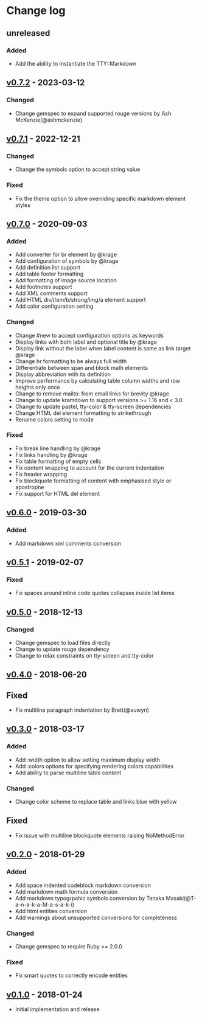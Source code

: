 # Change log

## unreleased

### Added

* Add the ability to instantiate the TTY::Markdown

## [v0.7.2] - 2023-03-12

### Changed
* Change gemspec to expand supported rouge versions by Ash McKenzie(@ashmckenzie)

## [v0.7.1] - 2022-12-21

### Changed
* Change the symbols option to accept string value

### Fixed
* Fix the theme option to allow overriding specific markdown element styles

## [v0.7.0] - 2020-09-03

### Added
* Add converter for br element by @krage
* Add configuration of symbols by @krage
* Add definition list support
* Add table footer formatting
* Add formatting of image source location
* Add footnotes support
* Add XML comments support
* Add HTML div/i/em/b/strong/img/a element support
* Add color configuration setting

### Changed
* Change #new to accept configuration options as keywords
* Display links with both label and optional title by @krage
* Display link without the label when label content is same as link target @krage
* Change hr formatting to be always full width
* Differentiate between span and block math elements
* Display abbreviation with its definition
* Improve performance by calculating table column widths and row heights only once
* Change to remove mailto: from email links for brevity @krage
* Change to update kramdown to support versions >= 1.16 and < 3.0
* Change to update pastel, tty-color & tty-screen dependencies
* Change HTML del element formatting to strikethrough
* Rename colors setting to mode

### Fixed
* Fix break line handling by @krage
* Fix links handling by @krage
* Fix table formatting of empty cells
* Fix content wrapping to account for the current indentation
* Fix header wrapping
* Fix blockquote formatting of content with emphasised style or apostrophe
* Fix support for HTML del element

## [v0.6.0] - 2019-03-30

### Added
* Add markdown xml comments conversion

## [v0.5.1] - 2019-02-07

### Fixed
* Fix spaces around inline code quotes collapses inside list items

## [v0.5.0] - 2018-12-13

### Changed
* Change gemspec to load files directly
* Change to update rouge dependency
* Change to relax constraints on tty-screen and tty-color

## [v0.4.0] - 2018-06-20

## Fixed
* Fix multiline paragraph indentation by Brett(@suwyn)

## [v0.3.0] - 2018-03-17

### Added
* Add :width option to allow setting maximum display width
* Add :colors options for specifying rendering colors capabilities
* Add ability to parse multiline table content

### Changed
* Change color scheme to replace table and links blue with yellow

## Fixed
* Fix issue with multiline blockquote elements raising NoMethodError

## [v0.2.0] - 2018-01-29

### Added
* Add space indented codeblock markdown conversion
* Add markdown math formula conversion
* Add markdown typogrpahic symbols conversion by Tanaka Masaki(@T-a-n-a-k-a-M-a-s-a-k-i)
* Add html entities conversion
* Add warnings about unsupported conversions for completeness

### Changed
* Change gemspec to require Ruby >= 2.0.0

### Fixed
* Fix smart quotes to correctly encode entities

## [v0.1.0] - 2018-01-24

* Initial implementation and release

[v0.7.2]: https://github.com/piotrmurach/tty-markdown/compare/v0.7.1...v0.7.2
[v0.7.1]: https://github.com/piotrmurach/tty-markdown/compare/v0.7.0...v0.7.1
[v0.7.0]: https://github.com/piotrmurach/tty-markdown/compare/v0.6.0...v0.7.0
[v0.6.0]: https://github.com/piotrmurach/tty-markdown/compare/v0.5.1...v0.6.0
[v0.5.1]: https://github.com/piotrmurach/tty-markdown/compare/v0.5.0...v0.5.1
[v0.5.0]: https://github.com/piotrmurach/tty-markdown/compare/v0.4.0...v0.5.0
[v0.4.0]: https://github.com/piotrmurach/tty-markdown/compare/v0.3.0...v0.4.0
[v0.3.0]: https://github.com/piotrmurach/tty-markdown/compare/v0.2.0...v0.3.0
[v0.2.0]: https://github.com/piotrmurach/tty-markdown/compare/v0.1.0...v0.2.0
[v0.1.0]: https://github.com/piotrmurach/tty-markdown/compare/v0.1.0

